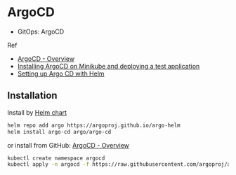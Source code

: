 # ArgoCD

* GitOps: ArgoCD

Ref

* [ArgoCD - Overview](https://argo-cd.readthedocs.io/en/stable/)
* [Installing ArgoCD on Minikube and deploying a test application](https://medium.com/@mehmetodabashi/installing-argocd-on-minikube-and-deploying-a-test-application-caa68ec55fbf)
* [Setting up Argo CD with Helm](https://www.arthurkoziel.com/setting-up-argocd-with-helm/)

## Installation

Install by [Helm chart](https://artifacthub.io/packages/helm/argo/argo-cd)

```sh
helm repo add argo https://argoproj.github.io/argo-helm
helm install argo-cd argo/argo-cd
```

or install from GitHub: [ArgoCD - Overview](https://argo-cd.readthedocs.io/en/stable/)

```sh
kubectl create namespace argocd
kubectl apply -n argocd -f https://raw.githubusercontent.com/argoproj/argo-cd/stable/manifests/install.yaml
```
